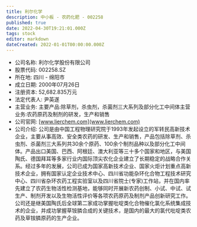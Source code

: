 ```yaml
---
title: 利尔化学
description: 中小板 - 农药化肥 - 002258
published: true
date: 2022-04-30T19:21:01.000Z
tags: stock
editor: markdown
dateCreated: 2022-01-01T00:00:00.000Z
---
```


- 公司名称: 利尔化学股份有限公司
- 股票代码: 002258.SZ
- 所在地: 四川 - 绵阳市
- 成立日期: 2000年07月26日
- 注册资本: 52,682.835万元
- 法定代表人: 尹英遂
- 主营业务: 主要产品:除草剂，杀虫剂，杀菌剂三大系列及部分化工中间体主营业务:农药原药及制剂的研发，生产和销售
- 公司官网: [www.lierchem.com](www.lierchem.com)
- 公司介绍: 公司是由中国工程物理研究院于1993年发起设立的军转民高新技术企业，主要从事高效、安全类农药的研发、生产和销售，产品包括除草剂、杀虫剂、杀菌剂三大系列共30余个原药、100余个制剂品种以及部分化工中间体。产品出口美国、巴西、阿根廷、澳大利亚等三十多个国家和地区，与美国陶氏、德国拜耳等多家行业内国际顶尖农化企业建立了长期稳定的战略合作关系。经过多年的发展，公司已成为国家高新技术企业、国家火炬计划重点高新技术企业，拥有国家认定企业技术中心、四川省功能杂环化合物工程技术研究中心、四川省杂环农药工程实验室以及四川省院士(专家)工作站，并在国内率先建立了农药生物活性检测基地，能够同时开展新农药创制、小试、中试、试生产、制剂开发以及生物活性评价等各项农药原药及制剂产品创新研究工作。公司还是继美国陶氏后全球第二家成功掌握吡啶类化合物催化氯化系统集成技术的企业，并成功掌握草铵膦合成的关键技术，是国内的最大的氯代吡啶类农药及草铵膦原药的生产企业。


